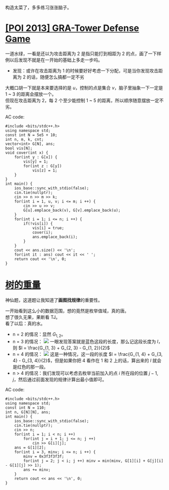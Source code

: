 构造太菜了，多多练习涨涨脑子。

# [[POI 2013] GRA-Tower Defense Game](https://www.luogu.com.cn/problem/P3557)
一道水绿，一看是还以为攻击距离为 2 是指只能打到相距为 2 的点，画了一下样例以后发现不就是在一开始的基础上多走一步吗。

- 发现：或许在攻击距离为 1 的时候要好好考虑一下分配，可是当你发现攻击距离为 2 的话，随便怎么搞都一定不劣

大概口胡一下就是本来要选择的是 $u$，控制的点是集合 $v$，脑子里抽象一下一定是 1 ~ 3 的距离会摆放一个。  
但现在攻击距离为 2，每 2 个至少能控制 1 ~ 5 的距离，所以顺序随意摆放一定不劣。

AC code:
```
#include <bits/stdc++.h>
using namespace std;
const int N = 5e5 + 10;
int n, m, k, cnt;
vector<int> G[N], ans;
bool vis[N];
void cover(int x) {
	for(int y : G[x]) {
		vis[y] = 1;
		for(int z : G[y])
			vis[z] = 1;
	}
}
int main() {
	ios_base::sync_with_stdio(false);
	cin.tie(nullptr);
	cin >> n >> m >> k;
	for(int i = 1, u, v; i <= m; i ++) {
		cin >> u >> v;
		G[u].emplace_back(v), G[v].emplace_back(u);
	}
	for(int i = 1; i <= n; i ++) {
		if(!vis[i]) {
			vis[i] = true;
			cover(i);
			ans.emplace_back(i);
		}
	}
	cout << ans.size() << '\n';
	for(int it : ans) cout << it << ' ';
	return cout << '\n', 0;
}
```

# [树的重量](https://www.luogu.com.cn/problem/P1268)
神仙题，这道题让我知道了**画图找规律**的重要性。

一开始看到这么小的数据范围，想的竟然是枚举值域，真的唐。  
想了很久无果，果断看 TJ。  
看了以后：真的水。

- n = 2 的情况：显然 $G_{1, 2}$。
- n = 3 的情况：
  ![](https://cdn.luogu.com.cn/upload/pic/1522.png)
  一眼发现答案就是蓝色这段的长度，那么记这段长度为 $l$，则 $l = \frac{G_{1, 3} + G_{2, 3} - G_{1, 2}}{2}$
- n = 4 的情况：
  ![](https://cdn.luogu.com.cn/upload/pic/1523.png)
  这是一种情况，这一段的长度 $l = \frac{G_{1, 4} + G_{3, 4} - G_{3, 4}}{2}$，但是如果你把 4 看作在 1 和 2 上的话，算出来的 $l$ 就会是红色的那一段。
- n > 4 的情况：我们发现可以考虑去枚举当前加入的点 $i$ 所在段的位置 $j - 1, j$，然后通过前面发现的规律计算出最小值即可。

AC code:
```
#include <bits/stdc++.h>
using namespace std;
const int N = 110;
int n, G[N][N], ans;
int main() {
	ios_base::sync_with_stdio(false);
	cin.tie(nullptr);
	cin >> n;
	for(int i = 1; i < n; i ++)
		for(int j = i + 1; j <= n; j ++)
			cin >> G[i][j];
	ans = G[1][2];
	for(int i = 3, minv; i <= n; i ++) {
		minv = 0x3f3f3f3f;
		for(int j = 2; j < i; j ++) minv = min(minv, G[1][i] + G[j][i] - G[1][j] >> 1);
		ans += minv;
	}
	return cout << ans << '\n', 0;
}
```
